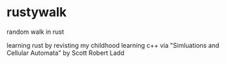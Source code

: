# rustywalk
random walk in rust

learning rust by revisting my childhood learning c++ via "Simluations and Cellular Automata" by Scott Robert Ladd

